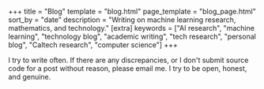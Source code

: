 +++
title = "Blog"
template = "blog.html"
page_template = "blog_page.html"
sort_by = "date"
description = "Writing on machine learning research, mathematics, and technology."
[extra]
keywords = ["AI research", "machine learning", "technology blog", "academic writing", "tech research", "personal blog", "Caltech research", "computer science"]
+++

I try to write often. If there are any discrepancies, or I don't submit source code for a post without reason, please email me. I try to be open, honest, and genuine. 

